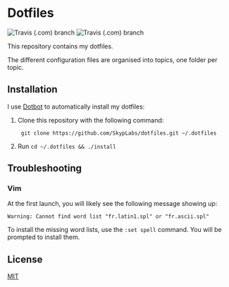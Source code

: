 # Dotfiles

![Travis (.com) branch](https://img.shields.io/travis/com/SkypLabs/dotfiles/master?label=master&logo=travis) ![Travis (.com) branch](https://img.shields.io/travis/com/SkypLabs/dotfiles/develop?label=develop&logo=travis)

This repository contains my dotfiles.

The different configuration files are organised into topics, one folder per topic.

## Installation

I use [Dotbot][dotbot] to automatically install my dotfiles:

1. Clone this repository with the following command:

        git clone https://github.com/SkypLabs/dotfiles.git ~/.dotfiles

2. Run `cd ~/.dotfiles && ./install`

## Troubleshooting

### Vim

At the first launch, you will likely see the following message showing up:

    Warning: Cannot find word list "fr.latin1.spl" or "fr.ascii.spl"

To install the missing word lists, use the `:set spell` command. You will be prompted to install them.

## License

[MIT][mit-license]

 [dotbot]: https://github.com/anishathalye/dotbot "Dotbot project on GitHub"
 [mit-license]: https://opensource.org/licenses/MIT "MIT license"
